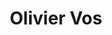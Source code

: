 ---
title: 'Olivier Vos'
description: 'Olivier Vos praat graag in beelden, sagen, mythen en sprookjes om wijsheden over te brengen waar het intellect zo moeilijk bij kan.'
keyword: Fabulist
pseudonym: true
image: 63eeff22-a3c0-4f61-bdf9-abf06e875725.jpg
---